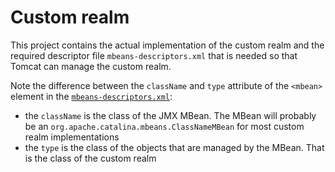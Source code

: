 # Custom realm
This project contains the actual implementation of the custom realm and the required descriptor file `mbeans-descriptors.xml` that is needed so that Tomcat can manage the custom realm.

Note the difference between the `className` and `type` attribute of the `<mbean>` element in the [`mbeans-descriptors.xml`](src/main/resources/com/asselmeyer/catalina/realm/mbeans-descriptors.xml):

* the `className` is the class of the JMX MBean. The MBean will probably be an `org.apache.catalina.mbeans.ClassNameMBean` for most custom realm implementations
* the `type` is the class of the objects that are managed by the MBean. That is the class of the custom realm